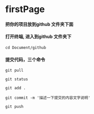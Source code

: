 # firstPage


#### 把你的项目放到github 文件夹下面

#### 打开终端, 进入到github 文件夹下
````
cd Document/github 

````

#### 提交代码，三个命令

````
git pull

git status 

git add .

git commit -m '描述一下提交的内容文字说明'

git push


````